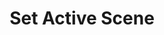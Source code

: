 ---
title: Set Active Scene
description: Change the current scene in Streamlabs Desktop
parameters:
  - name: Connection
    import: streamlabs-desktop/connection
  - name: Scene
    import: streamlabs-desktop/scene
variables: []
csharpMethods:
  - SlobsSetScene
---